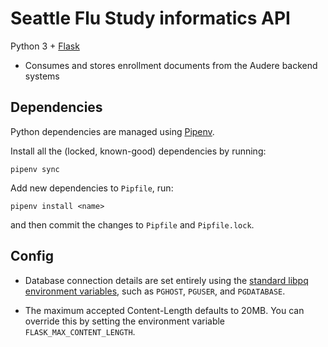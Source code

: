 # Seattle Flu Study informatics API

Python 3 + [Flask](http://flask.pocoo.org)

* Consumes and stores enrollment documents from the Audere backend systems


## Dependencies

Python dependencies are managed using [Pipenv](https://pipenv.readthedocs.io).

Install all the (locked, known-good) dependencies by running:

    pipenv sync

Add new dependencies to `Pipfile`, run:

    pipenv install <name>

and then commit the changes to `Pipfile` and `Pipfile.lock`.


## Config

* Database connection details are set entirely using the [standard libpq
  environment variables](https://www.postgresql.org/docs/current/libpq-envars.html),
  such as `PGHOST`, `PGUSER`, and `PGDATABASE`.

* The maximum accepted Content-Length defaults to 20MB.  You can override this
  by setting the environment variable `FLASK_MAX_CONTENT_LENGTH`.
